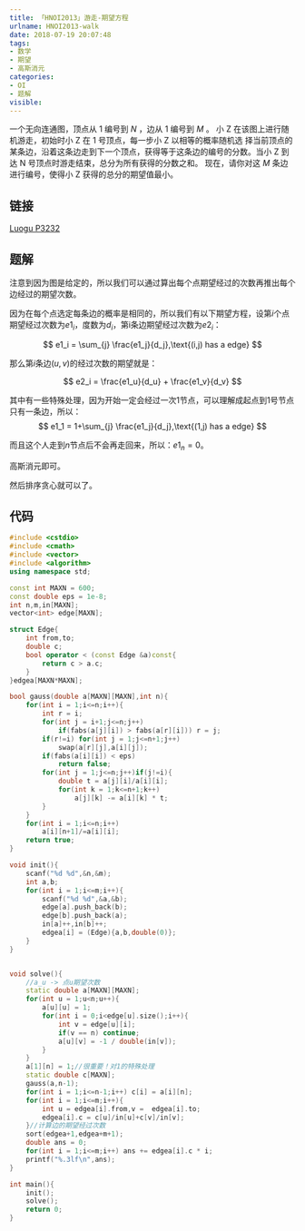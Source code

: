 ```yaml
---
title: 「HNOI2013」游走-期望方程
urlname: HNOI2013-walk
date: 2018-07-19 20:07:48
tags:
- 数学
- 期望
- 高斯消元
categories: 
- OI
- 题解
visible:
---
```


一个无向连通图，顶点从 $1$ 编号到 $N$ ，边从 $1$ 编号到 $M$ 。 小 Z 在该图上进行随机游走，初始时小 Z 在 $1$ 号顶点，每一步小 Z 以相等的概率随机选 择当前顶点的某条边，沿着这条边走到下一个顶点，获得等于这条边的编号的分数。当小 Z 到达 N 号顶点时游走结束，总分为所有获得的分数之和。 现在，请你对这 $M$ 条边进行编号，使得小 Z 获得的总分的期望值最小。

<!-- more -->

## 链接

[Luogu P3232](https://www.luogu.org/problemnew/show/P3232)

## 题解

注意到因为图是给定的，所以我们可以通过算出每个点期望经过的次数再推出每个边经过的期望次数。

因为在每个点选定每条边的概率是相同的，所以我们有以下期望方程，设第$i$个点期望经过次数为$e1_i$，度数为$d_i$，第i条边期望经过次数为$e2_i$：

$$
e1_i = \sum_{j} \frac{e1_j}{d_j},\text{(i,j) has a edge}  
$$

那么第$i$条边$(u,v)$的经过次数的期望就是：

$$
e2_i = \frac{e1_u}{d_u} + \frac{e1_v}{d_v}
$$

其中有一些特殊处理，因为开始一定会经过一次1节点，可以理解成起点到1号节点只有一条边，所以：
$$
e1_1 = 1+\sum_{j} \frac{e1_j}{d_j},\text{(1,j) has a edge}
$$

而且这个人走到$n$节点后不会再走回来，所以：$e1_n = 0$。

高斯消元即可。

然后排序贪心就可以了。

## 代码


```cpp
#include <cstdio>
#include <cmath>
#include <vector>
#include <algorithm>
using namespace std;

const int MAXN = 600;
const double eps = 1e-8;
int n,m,in[MAXN];
vector<int> edge[MAXN];

struct Edge{
    int from,to;
    double c;
    bool operator < (const Edge &a)const{
        return c > a.c;
    }
}edgea[MAXN*MAXN];

bool gauss(double a[MAXN][MAXN],int n){
    for(int i = 1;i<=n;i++){
        int r = i;
        for(int j = i+1;j<=n;j++)
            if(fabs(a[j][i]) > fabs(a[r][i])) r = j;
        if(r!=i) for(int j = 1;j<=n+1;j++)
            swap(a[r][j],a[i][j]);
        if(fabs(a[i][i]) < eps)
            return false;
        for(int j = 1;j<=n;j++)if(j!=i){
            double t = a[j][i]/a[i][i];
            for(int k = 1;k<=n+1;k++)
                a[j][k] -= a[i][k] * t;
        }
    }
    for(int i = 1;i<=n;i++)
        a[i][n+1]/=a[i][i];
    return true;
}

void init(){
    scanf("%d %d",&n,&m);
    int a,b;
    for(int i = 1;i<=m;i++){
        scanf("%d %d",&a,&b);	
        edge[a].push_back(b);
        edge[b].push_back(a);
        in[a]++,in[b]++;
        edgea[i] = (Edge){a,b,double(0)};
    }
}


void solve(){
    //a_u -> 点u期望次数
    static double a[MAXN][MAXN];
    for(int u = 1;u<n;u++){
        a[u][u] = 1;
        for(int i = 0;i<edge[u].size();i++){
            int v = edge[u][i];
            if(v == n) continue;
            a[u][v] = -1 / double(in[v]);
        }
    }
    a[1][n] = 1;//很重要！对1的特殊处理
    static double c[MAXN];
    gauss(a,n-1);
    for(int i = 1;i<=n-1;i++) c[i] = a[i][n];
    for(int i = 1;i<=m;i++){
        int u = edgea[i].from,v =  edgea[i].to;
        edgea[i].c = c[u]/in[u]+c[v]/in[v];
    }//计算边的期望经过次数
    sort(edgea+1,edgea+m+1);
    double ans = 0;
    for(int i = 1;i<=m;i++) ans += edgea[i].c * i;
    printf("%.3lf\n",ans);
}

int main(){
    init();
    solve();
    return 0;
}
```


